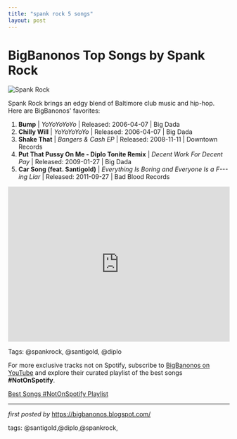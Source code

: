 ```yaml
---
title: "spank rock 5 songs"
layout: post
---
```

<h1>BigBanonos Top Songs by Spank Rock</h1>
<img src="https://geo-media.beatport.com/image_size/590x404/b1e87aff-cff3-4cbe-be9e-e6bfab4d8f50.jpg" alt="Spank Rock"> <p>Spank Rock brings an edgy blend of Baltimore club music and hip-hop. Here are BigBanonos' favorites:</p> <ol> <li><strong>Bump</strong> | <em>YoYoYoYoYo</em> | Released: 2006-04-07 | Big Dada</li> <li><strong>Chilly Will</strong> | <em>YoYoYoYoYo</em> | Released: 2006-04-07 | Big Dada</li> <li><strong>Shake That</strong> | <em>Bangers & Cash EP</em> | Released: 2008-11-11 | Downtown Records</li> <li><strong>Put That Pussy On Me - Diplo Tonite Remix</strong> | <em>Decent Work For Decent Pay</em> | Released: 2009-01-27 | Big Dada</li> <li><strong>Car Song (feat. Santigold)</strong> | <em>Everything Is Boring and Everyone Is a F---ing Liar</em> | Released: 2011-09-27 | Bad Blood Records</li>
</ol> <div> <iframe src="https://open.spotify.com/embed/playlist/3kMb3X8kknj6RWaur0rYzU?utm_source=generator" width="100%" height="352" frameborder="0" allow="autoplay; clipboard-write; encrypted-media; fullscreen; picture-in-picture" loading="lazy"></iframe>
</div>
<p>Tags: @spankrock, @santigold, @diplo</p>


<!--Subscribe and Playlist Links-->
<div>
    <p>For more exclusive tracks not on Spotify, subscribe to <a href="https://www.youtube.com/@BigBanonos" target="_blank">BigBanonos on YouTube</a> and explore their curated playlist of the best songs <strong>#NotOnSpotify</strong>.</p>
    <p><a href="https://www.youtube.com/playlist?list=PLtuNtuTatqI0kFahUCbtbfenC_ET5O_tr" target="_blank">Best Songs #NotOnSpotify Playlist<br /></a></p></div>

<hr />

<p><em>first posted by</em> <a href="https://bigbanonos.blogspot.com/" rel="noopener" target="_new">https://bigbanonos.blogspot.com/</a></p>

<p>tags: @santigold,@diplo,@spankrock,</p>
